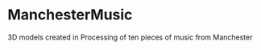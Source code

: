 ManchesterMusic
=====================

3D models created in Processing of ten pieces of music from Manchester
